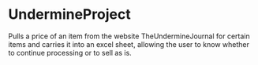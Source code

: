 # UndermineProject
Pulls a price of an item from the website TheUndermineJournal for certain items and carries it into an excel sheet, allowing the user to know whether to continue processing or to sell as is.
